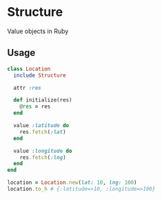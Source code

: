 # Structure

Value objects in Ruby

## Usage

```ruby
class Location
  include Structure

  attr :res

  def initialize(res)
    @res = res
  end

  value :latitude do
    res.fetch(:lat)
  end

  value :longitude do
    res.fetch(:lng)
  end
end

location = Location.new(lat: 10, lng: 100)
location.to_h # {:latitude=>10, :longitude=>100}
```
